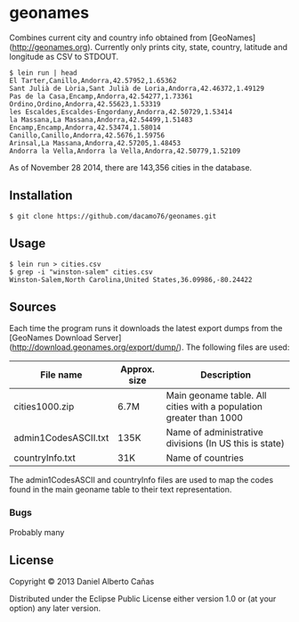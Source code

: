 # geonames

Combines current city and country info obtained from [GeoNames] (http://geonames.org).
Currently only prints city, state, country, latitude and longitude as CSV to STDOUT.

```
$ lein run | head
El Tarter,Canillo,Andorra,42.57952,1.65362
Sant Julià de Lòria,Sant Julià de Loria,Andorra,42.46372,1.49129
Pas de la Casa,Encamp,Andorra,42.54277,1.73361
Ordino,Ordino,Andorra,42.55623,1.53319
les Escaldes,Escaldes-Engordany,Andorra,42.50729,1.53414
la Massana,La Massana,Andorra,42.54499,1.51483
Encamp,Encamp,Andorra,42.53474,1.58014
Canillo,Canillo,Andorra,42.5676,1.59756
Arinsal,La Massana,Andorra,42.57205,1.48453
Andorra la Vella,Andorra la Vella,Andorra,42.50779,1.52109
```

As of November 28 2014, there are 143,356 cities in the database.

## Installation

    $ git clone https://github.com/dacamo76/geonames.git

## Usage

    $ lein run > cities.csv
    $ grep -i "winston-salem" cities.csv
    Winston-Salem,North Carolina,United States,36.09986,-80.24422

## Sources

Each time the program runs it downloads the latest export dumps from the [GeoNames Download Server] (http://download.geonames.org/export/dump/). The following files are used:

File name | Approx. size | Description
------------- | -------- | ------
cities1000.zip      | 6.7M |  Main geoname table. All cities with a population greater than 1000
admin1CodesASCII.txt  | 135K | Name of administrative divisions (In US this is state)
countryInfo.txt  | 31K | Name of countries

The admin1CodesASCII and countryInfo files are used to map the codes found in the main geoname table to their text representation.


### Bugs

Probably many

## License

Copyright © 2013 Daniel Alberto Cañas

Distributed under the Eclipse Public License either version 1.0 or (at
your option) any later version.
